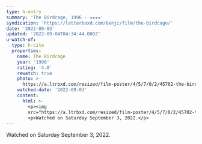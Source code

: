 ```yaml
---
type: h-entry
summary: 'The Birdcage, 1996 - ★★★★'
syndication: 'https://letterboxd.com/benji/film/the-birdcage/'
date: '2022-09-03'
updated: '2022-09-04T04:34:44.000Z'
u-watch-of:
  type: h-cite
  properties:
    name: The Birdcage
    year: '1996'
    rating: '4.0'
    rewatch: true
    photo: >-
      https://a.ltrbxd.com/resized/film-poster/4/5/7/0/2/45702-the-birdcage-0-600-0-900-crop.jpg?v=0adf7421a0
    watched-date: '2022-09-03'
    content:
      html: >-
        <p><img
        src="https://a.ltrbxd.com/resized/film-poster/4/5/7/0/2/45702-the-birdcage-0-600-0-900-crop.jpg?v=0adf7421a0"/></p>
        <p>Watched on Saturday September 3, 2022.</p>
---
```

Watched on Saturday September 3, 2022.
